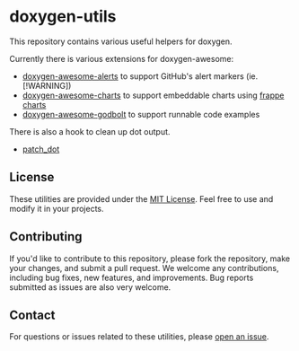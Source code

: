 # doxygen-utils

This repository contains various useful helpers for doxygen.

Currently there is various extensions for doxygen-awesome:
- [doxygen-awesome-alerts](docs/alerts.md) to support GitHub's alert markers (ie. [!WARNING])
- [doxygen-awesome-charts](docs/charts.md) to support embeddable charts using [frappe charts](https://github.com/frappe/charts)
- [doxygen-awesome-godbolt](docs/godbolt.md) to support runnable code examples

There is also a hook to clean up dot output.
- [patch_dot](docs/dependency.md)

## License

These utilities are provided under the [MIT License](LICENSE). Feel free to use and modify it in your projects.


## Contributing

If you'd like to contribute to this repository, please fork the repository, make your changes, and submit a pull request. We welcome any contributions, including bug fixes, new features, and improvements. Bug reports submitted as issues are also very welcome.


## Contact

For questions or issues related to these utilities, please [open an issue](https://github.com/tsche/doxygen-utils/issues).
